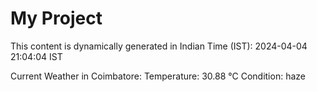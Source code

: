 # My Project

This content is dynamically generated in Indian Time (IST): 2024-04-04 21:04:04 IST


Current Weather in Coimbatore:
Temperature: 30.88 °C
Condition: haze

